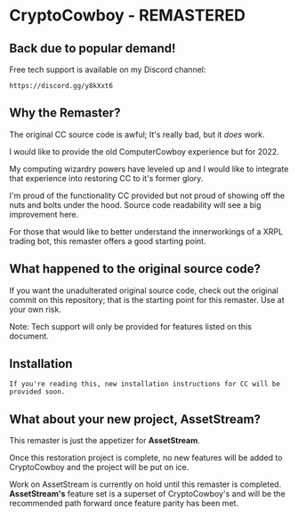 # CryptoCowboy - REMASTERED
## Back due to popular demand!

Free tech support is available on my Discord channel:
```
https://discord.gg/y8kXxt6
```
##	Why the Remaster?
The original CC source code is awful; It's really bad, but it *does* work.

I would like to provide the old ComputerCowboy experience but for 2022.

My computing wizardry powers have leveled up and I would like to integrate that experience into restoring CC to it's former glory.

I'm proud of the functionality CC provided but not proud of showing off the nuts and bolts under the hood. Source code readability will see a big improvement here.

For those that would like to better understand the innerworkings of a XRPL trading bot, this remaster offers a good starting point.

##	What happened to the original source code?
If you want the unadulterated original source code, check out the original commit on this repository; that is the starting point for this remaster. Use at your own risk.

Note: Tech support will only be provided for features listed on this document.

##	Installation

	If you're reading this, new installation instructions for CC will be provided soon.

##	What about your new project, **AssetStream**?
This remaster is just the appetizer for **AssetStream**.

Once this restoration project is complete, no new features will be added to CryptoCowboy and the project will be put on ice.

Work on AssetStream is currently on hold until this remaster is completed.
**AssetStream's** feature set is a superset of CryptoCowboy's and will be the recommended path forward once feature parity has been met.